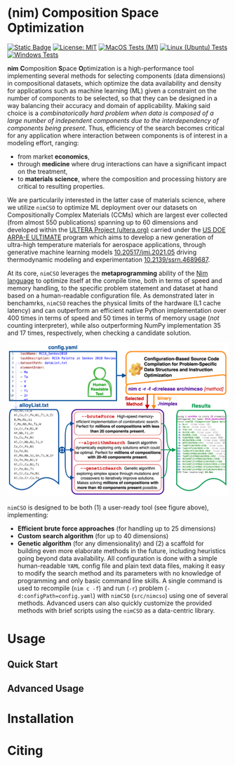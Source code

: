 # (nim) Composition Space Optimization

[![Static Badge](https://img.shields.io/badge/API-Documentation-e?logo=bookstack&logoColor=white&link=https%3A%2F%2Famkrajewski.github.io%2Fnimcso%2F)](https://nimcso.phaseslab.org)
[![License: MIT](https://img.shields.io/badge/License-MIT-yellow.svg)](https://opensource.org/licenses/MIT)
[![MacOS Tests (M1)](https://github.com/amkrajewski/nimCSO/actions/workflows/testingOnPush_Apple.yaml/badge.svg)](https://github.com/amkrajewski/nimCSO/actions/workflows/testingOnPush_Apple.yaml)
[![Linux (Ubuntu) Tests](https://github.com/amkrajewski/nimCSO/actions/workflows/testingOnPush_Linux.yaml/badge.svg)](https://github.com/amkrajewski/nimCSO/actions/workflows/testingOnPush_Linux.yaml)
[![Windows Tests](https://github.com/amkrajewski/nimCSO/actions/workflows/testingOnPush_Windows.yaml/badge.svg)](https://github.com/amkrajewski/nimCSO/actions/workflows/testingOnPush_Windows.yaml)

**nim** **C**omposition **S**pace **O**ptimization is a high-performance tool implementing several methods for selecting components (data dimensions) in compositional datasets, which 
optimize the data availability and density for applications such as machine learning (ML) given a constraint on the number of components to be selected, so that they can be designed in a way balancing their accuracy and domain of applicability. Making said choice is a *combinatorically hard 
problem when data is composed of a large number of independent components due to the interdependency of components being present*. Thus, efficiency of the search becomes critical for any
application where interaction between components is of interest in a modeling effort, ranging:
- from market **economics**,
- through **medicine** where drug interactions can have a significant impact on the treatment, 
- to **materials science**, where the composition and processing history are critical to resulting properties.

We are particularily interested in the latter case of materials science, where we utilize `nimCSO` to optimize ML deployment over our datasets on Compositionally Complex Materials (CCMs) 
which are largest ever collected (from almost 550 publications) spanning up to 60 dimensions and developed within the [ULTERA Project (ultera.org)](https://ultera.org) carried under the 
[US DOE ARPA-E ULTIMATE](https://arpa-e.energy.gov/?q=arpa-e-programs/ultimate) program which aims to develop 
a new generation of ultra-high temperature materials for aerospace applications, through generative machine learning models [10.20517/jmi.2021.05](https://doi.org/10.20517/jmi.2021.05)
driving thermodynamic modeling and experimentation [10.2139/ssrn.4689687](https://dx.doi.org/10.2139/ssrn.4689687).

At its core, `nimCSO` leverages the **metaprogramming** ability of the [Nim language](https://nim-lang.org) to optimize itself at the compile time, both in terms of speed and memory handling, 
to the specific problem statement and dataset at hand based on a human-readable configuration file. As demonstrated later in benchamrks, `nimCSO` reaches the physical limits of the hardware 
(L1 cache latency) and can outperform an efficient native Python implementation over 400 times in terms of speed and 50 times in terms of memory usage (*not* counting interpreter), while 
also outperforming NumPy implementation 35 and 17 times, respectively, when checking a candidate solution.

![Main nimCSO figure](paper/assets/nimCSO_mainFigure.png)

`nimCSO` is designed to be both (1) a user-ready tool (see figure above), implementing:
- **Efficient brute force approaches** (for handling up to 25 dimensions)
- **Custom search algorithm** (for up to 40 dimensions)
- **Genetic algorithm** (for any dimensionality)
and (2) a scaffold for building even more elaborate methods in the future, including heuristics going beyond 
data availability. All configuration is done with a simple human-readable `YAML` config file and plain text data files, making it easy to modify the search method and its parameters with 
no knowledge of programming and only basic command line skills. A single command is used to recompile (`nim c -f`) and run (`-r`) problem (`-d:configPath=config.yaml`) with `nimCSO` 
(`src/nimcso`) using one of several methods. Advanced users can also quickly customize the provided methods with brief scripts using the `nimCSO` as a data-centric library.

# Usage
## Quick Start


## Advanced Usage


# Installation


# Citing